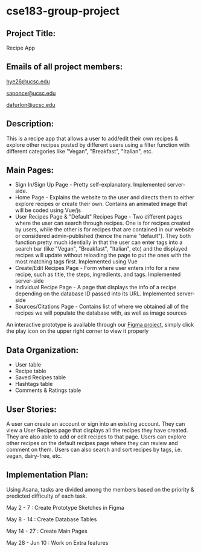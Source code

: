 # cse183-group-project

## Project Title:

Recipe App



## Emails of all project members:

hye26@ucsc.edu

saponce@ucsc.edu

dafurlon@ucsc.edu



## Description:

This is a recipe app that allows a user to add/edit their own recipes & explore other recipes posted by different users using a filter function with different categories
like "Vegan", "Breakfast", "Italian", etc.


## Main Pages:
- Sign In/Sign Up Page
      - Pretty self-explanatory. Implemented server-side.
- Home Page
      - Explains the website to the user and directs them to either explore recipes or create their own. Contains an animated image that will be coded using Vue/js
- User Recipes Page & "Default" Recipes Page 
      - Two different pages where the user can search through recipes. One is for recipes created by users, while the other is for recipes that are contained in our website or 
      considered admin-published (hence the name "default"). They both function pretty much identially in that the user can enter tags into a search bar (like "Vegan", "Breakfast", "Italian", etc) and the displayed recipes will update without reloading the page to put the ones with the most matching tags first. Implemented using Vue
- Create/Edit Recipes Page
      - Form where user enters info for a new recipe, such as title, the steps, ingredients, and tags. Implemented server-side
- Individual Recipe Page
      - A page that displays the info of a recipe depending on the database ID passed into its URL. Implemented server-side
- Sources/Citations Page 
      - Contains list of where we obtained all of the recipes we will populate the database with, as well as image sources

An interactive prototype is available through our [Figma project](https://www.figma.com/file/ACh4rnOYozh4eFZ3F87sd3/Recipe-Project?type=design&node-id=1%3A296&t=8ji9xMbhzbDQ289x-1), simply click the play icon on the upper right corner to view it properly



## Data Organization:
- User table 
- Recipe table 
- Saved Recipes table
- Hashtags table
- Comments & Ratings table 



## User Stories:

A user can create an account or sign into an existing account. They can view a User Recipes page that displays all the recipes they have created. They are also able to add or edit recipes to that page. Users can explore other recipes on the default recipes page where they can review and comment on them. Users can also search and sort recipes by tags, i.e. vegan, dairy-free, etc.



## Implementation Plan:

Using Asana, tasks are divided among the members based on the priority & predicted difficulty of each task.

May 2 - 7       : Create Prototype Sketches in Figma

May 8 - 14      : Create Database Tables

May 14 - 27     : Create Main Pages 

May 28 - Jun 10 : Work on Extra features
